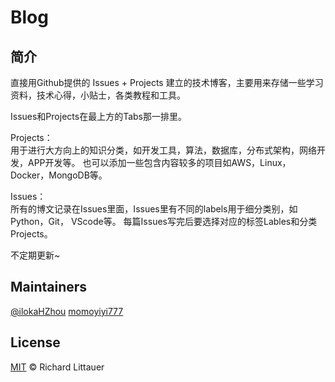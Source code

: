 # Blog
## 简介
直接用Github提供的 Issues + Projects 建立的技术博客，主要用来存储一些学习资料，技术心得，小贴士，各类教程和工具。

Issues和Projects在最上方的Tabs那一排里。  

Projects：  
用于进行大方向上的知识分类，如开发工具，算法，数据库，分布式架构，网络开发，APP开发等。
也可以添加一些包含内容较多的项目如AWS，Linux，Docker，MongoDB等。

Issues：  
所有的博文记录在Issues里面，Issues里有不同的labels用于细分类别，如Python，Git， VScode等。
每篇Issues写完后要选择对应的标签Lables和分类Projects。


不定期更新~  


## Maintainers  
[@ilokaHZhou](https://github.com/ilokaHZhou) [momoyiyi777](https://github.com/momoyiyi777)


## License  

[MIT](LICENSE) © Richard Littauer

